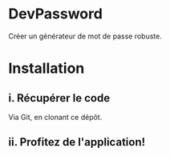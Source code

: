 DevPassword
===========

Créer un générateur de mot de passe robuste.

# Installation
## i.  Récupérer le code

Via Git, en clonant ce dépôt.

## ii. Profitez de l'application!
